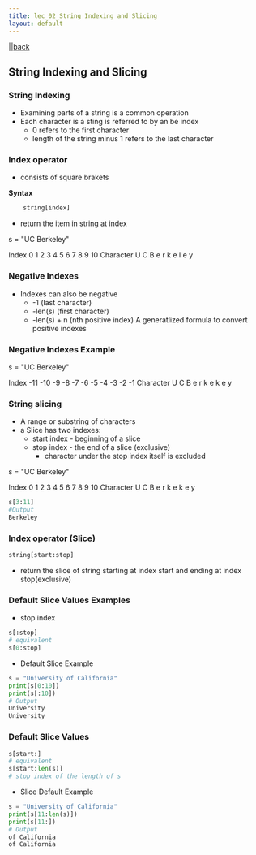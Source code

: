 ```yaml
---
title: lec_02_String Indexing and Slicing
layout: default
---
```


 ||[back](../index.html)

## String Indexing and Slicing

### String Indexing

* Examining parts of a string is a common operation
* Each character is a sting is referred to by an be index
  * 0 refers to the first character
  * length of the string minus 1 refers to the last character

### Index operator

* consists of square brakets

**Syntax**

```python
    string[index]
```

* return the item in string at index

s = "UC Berkeley"

Index         0   1   2     3   4   5   6   7   8   9   10
Character     U   C         B   e   r   k   e   l   e   y

### Negative Indexes

* Indexes can also be negative
  * -1 (last character)
  * -len(s) (first character)
  * -len(s) + n (nth positive index)
  A generatlized formula to convert positive indexes

### Negative Indexes Example

s = "UC Berkeley"

Index         -11   -10  -9   -8   -7   -6   -5   -4   -3   -2   -1
Character     U     C          B   e    r    k    e    k    e    y

### String slicing

* A range or substring of characters
* a Slice has two indexes:
  * start index - beginning of a slice
  * stop index - the end of a slice (exclusive)
    * character under the stop index itself is excluded

s = "UC Berkeley"

Index         0   1   2     3   4   5   6   7   8   9   10
Character     U   C         B   e   r   k   e   k   e   y

```python
s[3:11]
#Output
Berkeley
```

### Index operator (Slice) 

```python
string[start:stop]
```

* return the slice of string starting at index start and ending at index stop(exclusive)

### Default Slice Values Examples

* stop index

```python
s[:stop]
# equivalent
s[0:stop]
```

* Default Slice Example

```python
s = "University of California"
print(s[0:10])
print(s[:10])
# Output
University
University
```

### Default Slice Values 

```python
s[start:]
# equivalent
s[start:len(s)]
# stop index of the length of s
```

* Slice Default Example

```python
s = "University of California"
print(s[11:len(s)])
print(s[11:])
# Output
of California
of California
```
